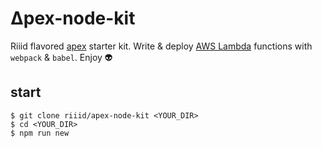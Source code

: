 # ∆pex-node-kit

Riiid flavored [apex](https://github.com/apex/apex) starter kit.
Write & deploy [AWS Lambda](http://aws.amazon.com/lambda/) functions with `webpack` & `babel`. Enjoy :alien:

## start

```
$ git clone riiid/apex-node-kit <YOUR_DIR>
$ cd <YOUR_DIR>
$ npm run new
```
